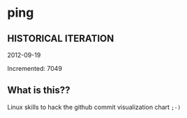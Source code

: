 # ping

## HISTORICAL ITERATION
2012-09-19

Incremented: 7049

## What is this?? 
Linux skills to hack the github commit visualization chart `;-)`
